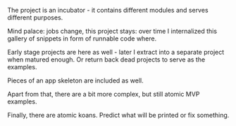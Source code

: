 
The project is an incubator - it contains different modules and serves different purposes.

Mind palace: jobs change, this project stays: over time I internalized this gallery of snippets in form of runnable code where.

Early stage projects are here as well - later I extract into a separate project when matured enough. Or return back dead projects to serve as the examples.

Pieces of an app skeleton are included as well.

Apart from that, there are a bit more complex, but still atomic MVP examples.

Finally, there are atomic koans. Predict what will be printed or fix something.